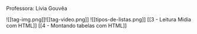 Professora: Lívia Gouvêa

![[tag-img.png]]![[tag-video.png]]
![[tipos-de-listas.png]]
[[3 - Leitura Midia com HTML]]
[[4 - Montando tabelas com HTML]]